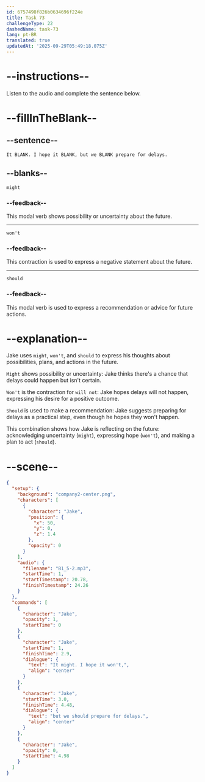```yaml
---
id: 6757498f826b0634696f224e
title: Task 73
challengeType: 22
dashedName: task-73
lang: pt-BR
translated: true
updatedAt: '2025-09-29T05:49:18.075Z'
---
```

<!-- (Audio) Jake: It might. I hope it won't, but we should prepare for delays. -->

# --instructions--

Listen to the audio and complete the sentence below.

# --fillInTheBlank--

## --sentence--

`It BLANK. I hope it BLANK, but we BLANK prepare for delays.`

## --blanks--

`might`

### --feedback--

This modal verb shows possibility or uncertainty about the future.

---

`won't`

### --feedback--

This contraction is used to express a negative statement about the future.

---

`should`

### --feedback--

This modal verb is used to express a recommendation or advice for future actions.

# --explanation--

Jake uses `might`, `won't`, and `should` to express his thoughts about possibilities, plans, and actions in the future.

`Might` shows possibility or uncertainty: Jake thinks there's a chance that delays could happen but isn't certain.

`Won't` is the contraction for `will not`: Jake hopes delays will not happen, expressing his desire for a positive outcome.

`Should` is used to make a recommendation: Jake suggests preparing for delays as a practical step, even though he hopes they won't happen.

This combination shows how Jake is reflecting on the future: acknowledging uncertainty (`might`), expressing hope (`won't`), and making a plan to act (`should`).

# --scene--

```json
{
  "setup": {
    "background": "company2-center.png",
    "characters": [
      {
        "character": "Jake",
        "position": {
          "x": 50,
          "y": 0,
          "z": 1.4
        },
        "opacity": 0
      }
    ],
    "audio": {
      "filename": "B1_5-2.mp3",
      "startTime": 1,
      "startTimestamp": 20.78,
      "finishTimestamp": 24.26
    }
  },
  "commands": [
    {
      "character": "Jake",
      "opacity": 1,
      "startTime": 0
    },
    {
      "character": "Jake",
      "startTime": 1,
      "finishTime": 2.9,
      "dialogue": {
        "text": "It might. I hope it won't,",
        "align": "center"
      }
    },
    {
      "character": "Jake",
      "startTime": 3.0,
      "finishTime": 4.48,
      "dialogue": {
        "text": "but we should prepare for delays.",
        "align": "center"
      }
    },
    {
      "character": "Jake",
      "opacity": 0,
      "startTime": 4.98
    }
  ]
}
```
